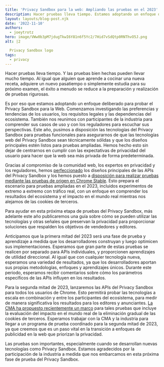 ```yaml
---
title: 'Privacy Sandbox para la web: Ampliando las pruebas en el 2023'
description: Hacer pruebas lleva tiempo. Estamos adoptando un enfoque deliberado para probar el Privacy Sandbox para la web. Las APIs están disponibles para pruebas funcionales a través de las pruebas de origen y preparan el escenario para la ampliación de pruebas en el 2023—incluidos los experimentos de extremo a extremo con tráfico real—con un enfoque en la comprensión de resultados del ecosistema, y el impacto en el mundo real mientras nos alejamos de las cookies de terceros.
layout: layouts/blog-post.njk
date: '2022-11-10'
authors:
  - joeytrotz
hero: image/VWw0b3pM7jdugTkwI6Y81n6f5Yc2/7Hid7vSdQtp0RNThvO5J.png
alt: |2

  Privacy Sandbox logo
tags:
  - privacy
---
```


Hacer pruebas lleva tiempo. Y las pruebas bien hechas pueden llevar mucho tiempo. Al igual que alguien que aprende a cocinar una nueva receta, adquiere un nuevo pasatiempo o simplemente estudia para su próximo examen, el éxito a menudo se reduce a la preparación y realización de pruebas rigurosas.

Es por eso que estamos adoptando un enfoque deliberado para probar el Privacy Sandbox para la Web. Comenzamos investigando las preferencias y tendencias de los usuarios, los requisitos legales y las dependencias del ecosistema. También nos reunimos con participantes de la industria para comprender sus casos de uso y con los reguladores para escuchar sus perspectivas. Este año, pusimos a disposición las tecnologías del Privacy Sandbox para pruebas funcionales para asegurarnos de que las tecnologías web del Privacy Sandbox sean técnicamente sólidas y que los diseños principales estén listos para pruebas ampliadas. Hemos hecho esto sin dejar de centrarnos en cumplir con las expectativas de privacidad del usuario para hacer que la web sea más privada de forma predeterminada.

Gracias al compromiso de la comunidad web, los expertos en privacidad y los reguladores, hemos [perfeccionado](https://assets.publishing.service.gov.uk/media/63593c8fd3bf7f0bd21f3657/CMA_2nd_update_report.pdf) los diseños principales de las APIs del Privacy Sandbox y los hemos puesto a [disposición para realizar pruebas mediante las pruebas de origen en Chrome Stable](/docs/privacy-sandbox/unified-origin-trial/). Esto prepara el escenario para pruebas ampliadas en el 2023, incluidos experimentos de extremo a extremo con tráfico real, con un enfoque en comprender los resultados del ecosistema y el impacto en el mundo real mientras nos alejamos de las cookies de terceros.

Para ayudar en esta próxima etapa de pruebas del Privacy Sandbox, más adelante este año publicaremos una guía sobre cómo se pueden utilizar las tecnologías y otras señales que preservan la privacidad para proporcionar soluciones que respalden los objetivos de vendedores y editores.

Anticipamos que la primera mitad del 2023 será una fase de prueba y aprendizaje a medida que los desarrolladores construyan y luego optimicen sus implementaciones. Esperamos que gran parte de estas pruebas se realicen por separado para APIs individuales, y proporcionen aprendizajes de utilidad direccional. Al igual que con cualquier tecnología nueva, esperamos una variedad de resultados, ya que los desarrolladores aportan sus propias metodologías, enfoques y aprendizajes únicos. Durante este periodo, esperamos recibir comentarios sobre cómo los parámetros específicos de las APIs influyen en los resultados.

Para la segunda mitad de 2023, lanzaremos las APIs del Privacy Sandbox para todos los usuarios de Chrome. Esto permitirá probar las tecnologías a escala en combinación y entre los participantes del ecosistema, para medir de manera significativa los resultados para los editores y anunciantes. [La CMA ha propuesto recientemente un marco](https://assets.publishing.service.gov.uk/media/6363b00de90e0705a8c3544d/CMA_Experiments_note.pdf) para tales pruebas que incluye la evaluación del impacto en el mundo real de la eliminación gradual de las cookies de terceros. Esperamos trabajar con la CMA y la industria para llegar a un programa de prueba coordinado para la segunda mitad de 2023, ya que creemos que es un paso vital en la transición a enfoques de publicidad en la web que priorizan la privacidad.

Las pruebas son importantes, especialmente cuando se desarrollan nuevas tecnologías como Privacy Sandbox. Estamos agradecidos por la participación de la industria a medida que nos embarcamos en esta próxima fase de prueba del Privacy Sandbox.
